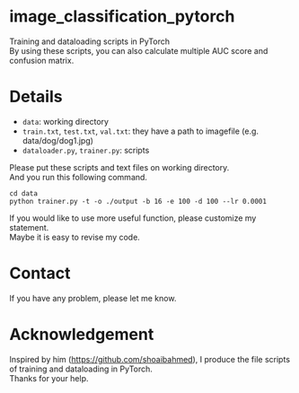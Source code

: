 # image_classification_pytorch

Training and dataloading scripts in PyTorch  
By using these scripts, you can also calculate multiple AUC score and confusion matrix.  

# Details

* `data`: working directory
* `train.txt`, `test.txt`, `val.txt`: they have a path to imagefile (e.g. data/dog/dog1.jpg)
* `dataloader.py`, `trainer.py`: scripts

Please put these scripts and text files on working directory.  
And you run this following command.  
```
cd data
python trainer.py -t -o ./output -b 16 -e 100 -d 100 --lr 0.0001
```

If you would like to use more useful function, please customize my statement.  
Maybe it is easy to revise my code.  

# Contact

If you have any problem, please let me know.  

# Acknowledgement

Inspired by him (https://github.com/shoaibahmed), I produce the file scripts of training and dataloading in PyTorch.  
Thanks for your help.
